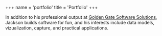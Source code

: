 +++
name = 'portfolio'
title = 'Portfolio'
+++

In addition to his professional output at [Golden Gate Software Solutions](https://goldengatesoftwaresolutions.com), Jackson builds software for fun, and his interests include data models, vizualization, capture, and practical applications.

